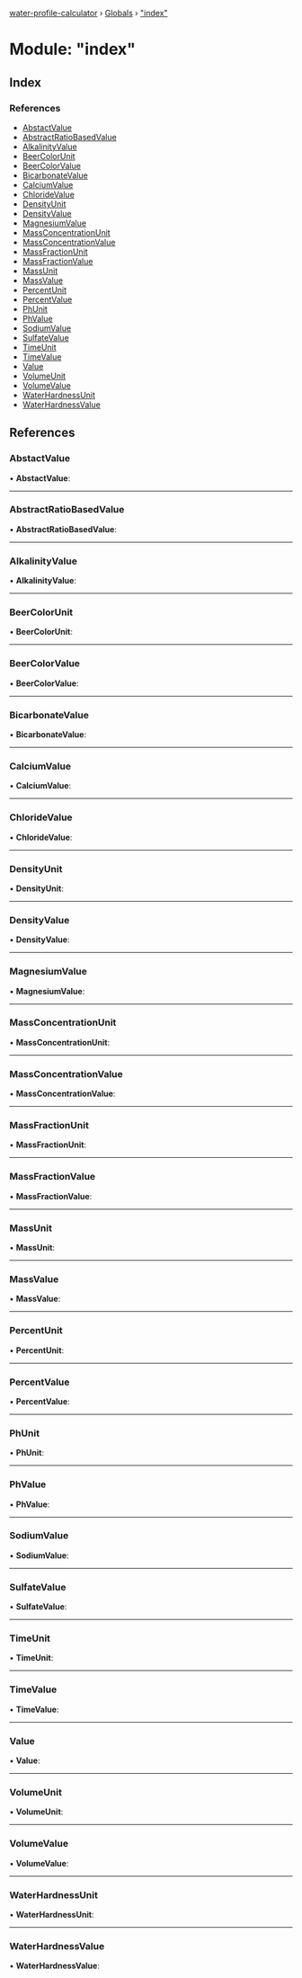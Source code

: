 [water-profile-calculator](../README.md) › [Globals](../globals.md) › ["index"](_index_.md)

# Module: "index"

## Index

### References

* [AbstactValue](_index_.md#abstactvalue)
* [AbstractRatioBasedValue](_index_.md#abstractratiobasedvalue)
* [AlkalinityValue](_index_.md#alkalinityvalue)
* [BeerColorUnit](_index_.md#beercolorunit)
* [BeerColorValue](_index_.md#beercolorvalue)
* [BicarbonateValue](_index_.md#bicarbonatevalue)
* [CalciumValue](_index_.md#calciumvalue)
* [ChlorideValue](_index_.md#chloridevalue)
* [DensityUnit](_index_.md#densityunit)
* [DensityValue](_index_.md#densityvalue)
* [MagnesiumValue](_index_.md#magnesiumvalue)
* [MassConcentrationUnit](_index_.md#massconcentrationunit)
* [MassConcentrationValue](_index_.md#massconcentrationvalue)
* [MassFractionUnit](_index_.md#massfractionunit)
* [MassFractionValue](_index_.md#massfractionvalue)
* [MassUnit](_index_.md#massunit)
* [MassValue](_index_.md#massvalue)
* [PercentUnit](_index_.md#percentunit)
* [PercentValue](_index_.md#percentvalue)
* [PhUnit](_index_.md#phunit)
* [PhValue](_index_.md#phvalue)
* [SodiumValue](_index_.md#sodiumvalue)
* [SulfateValue](_index_.md#sulfatevalue)
* [TimeUnit](_index_.md#timeunit)
* [TimeValue](_index_.md#timevalue)
* [Value](_index_.md#value)
* [VolumeUnit](_index_.md#volumeunit)
* [VolumeValue](_index_.md#volumevalue)
* [WaterHardnessUnit](_index_.md#waterhardnessunit)
* [WaterHardnessValue](_index_.md#waterhardnessvalue)

## References

###  AbstactValue

• **AbstactValue**:

___

###  AbstractRatioBasedValue

• **AbstractRatioBasedValue**:

___

###  AlkalinityValue

• **AlkalinityValue**:

___

###  BeerColorUnit

• **BeerColorUnit**:

___

###  BeerColorValue

• **BeerColorValue**:

___

###  BicarbonateValue

• **BicarbonateValue**:

___

###  CalciumValue

• **CalciumValue**:

___

###  ChlorideValue

• **ChlorideValue**:

___

###  DensityUnit

• **DensityUnit**:

___

###  DensityValue

• **DensityValue**:

___

###  MagnesiumValue

• **MagnesiumValue**:

___

###  MassConcentrationUnit

• **MassConcentrationUnit**:

___

###  MassConcentrationValue

• **MassConcentrationValue**:

___

###  MassFractionUnit

• **MassFractionUnit**:

___

###  MassFractionValue

• **MassFractionValue**:

___

###  MassUnit

• **MassUnit**:

___

###  MassValue

• **MassValue**:

___

###  PercentUnit

• **PercentUnit**:

___

###  PercentValue

• **PercentValue**:

___

###  PhUnit

• **PhUnit**:

___

###  PhValue

• **PhValue**:

___

###  SodiumValue

• **SodiumValue**:

___

###  SulfateValue

• **SulfateValue**:

___

###  TimeUnit

• **TimeUnit**:

___

###  TimeValue

• **TimeValue**:

___

###  Value

• **Value**:

___

###  VolumeUnit

• **VolumeUnit**:

___

###  VolumeValue

• **VolumeValue**:

___

###  WaterHardnessUnit

• **WaterHardnessUnit**:

___

###  WaterHardnessValue

• **WaterHardnessValue**:
